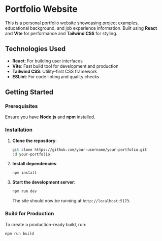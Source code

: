 # Portfolio Website

This is a personal portfolio website showcasing project examples, educational background, and job experience information. Built using **React** and **Vite** for performance and **Tailwind CSS** for styling.

## Technologies Used

- **React**: For building user interfaces
- **Vite**: Fast build tool for development and production
- **Tailwind CSS**: Utility-first CSS framework
- **ESLint**: For code linting and quality checks

## Getting Started

### Prerequisites

Ensure you have **Node.js** and **npm** installed.

### Installation

1. **Clone the repository**:

   ```bash
   git clone https://github.com/your-username/your-portfolio.git
   cd your-portfolio
   ```

2. **Install dependencies**:

   ```bash
   npm install
   ```

3. **Start the development server**:

   ```bash
   npm run dev
   ```

   The site should now be running at `http://localhost:5173`.

### Build for Production

To create a production-ready build, run:

```bash
npm run build
```
